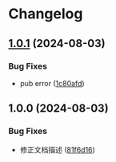 # Changelog

## [1.0.1](https://github.com/KarinJS/md-html/compare/v1.0.0...v1.0.1) (2024-08-03)


### Bug Fixes

* pub error ([1c80afd](https://github.com/KarinJS/md-html/commit/1c80afd6e31a94b60438d001d188df5597a97c6f))

## 1.0.0 (2024-08-03)


### Bug Fixes

* 修正文档描述 ([81f6d16](https://github.com/KarinJS/md-html/commit/81f6d163ff255b6b17d7838d409cd9157fda9e77))
